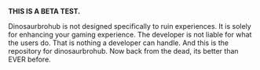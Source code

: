**THIS IS A BETA TEST.**

Dinosaurbrohub is not designed specifically to ruin experiences. It is solely for enhancing your gaming experience. The developer is not liable for what the users do. That is nothing a developer can handle.
And this is the repository for dinosaurbrohub. Now back from the dead, its better than EVER before.
